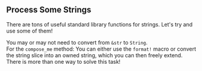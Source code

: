 ﻿## Process Some Strings

There are tons of useful standard library functions for strings. Let's try and use some of
them!

<div class="hint">You may or may not need to convert from <code>&str</code> to <code>String</code>.</div>

<div class="hint">For the <code>compose_me</code> method: You can either use the <code>format!</code> macro or convert the string
slice into an owned string, which you can then freely extend.</div>

<div class="hint">There is more than one way to solve this task!</div>